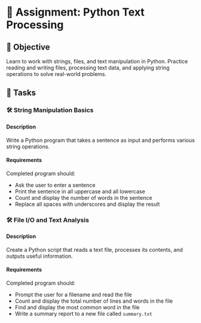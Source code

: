# 📘 Assignment: Python Text Processing

## 🎯 Objective

Learn to work with strings, files, and text manipulation in Python. Practice reading and writing files, processing text data, and applying string operations to solve real-world problems.

## 📝 Tasks

### 🛠️ String Manipulation Basics

#### Description
Write a Python program that takes a sentence as input and performs various string operations.

#### Requirements
Completed program should:

- Ask the user to enter a sentence
- Print the sentence in all uppercase and all lowercase
- Count and display the number of words in the sentence
- Replace all spaces with underscores and display the result


### 🛠️ File I/O and Text Analysis

#### Description
Create a Python script that reads a text file, processes its contents, and outputs useful information.

#### Requirements
Completed program should:

- Prompt the user for a filename and read the file
- Count and display the total number of lines and words in the file
- Find and display the most common word in the file
- Write a summary report to a new file called `summary.txt`
